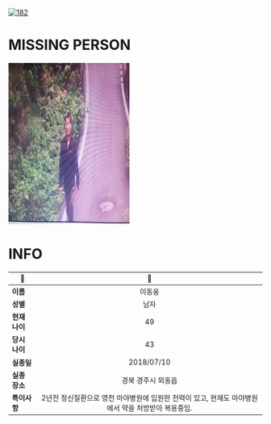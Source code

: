 [![182](https://img.shields.io/badge/%EC%8B%A4%EC%A2%85%EC%8B%A0%EA%B3%A0%EB%8A%94%20%EA%B5%AD%EB%B2%88%EC%97%86%EC%9D%B4-182-blue)](http://safe182.go.kr/index.do)

# MISSING PERSON

<img src="./missing_person.jpg">

# INFO

|🔑|💎|
|--|:--:|
|**이름**|이동웅|
|**성별**|남자|
|**현재 나이**|49|
|**당시 나이**|43|
|**실종일**|2018/07/10|
|**실종 장소**|경북 경주시 외동읍 |
|**특이사항**|2년전 정신질환으로 영천 마야병원에 입원한 전력이 있고, 현재도 마야병원에서 약을 처방받아 복용중임.|
